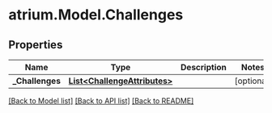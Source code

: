 # atrium.Model.Challenges
## Properties

Name | Type | Description | Notes
------------ | ------------- | ------------- | -------------
**_Challenges** | [**List&lt;ChallengeAttributes&gt;**](ChallengeAttributes.md) |  | [optional] 

[[Back to Model list]](../README.md#documentation-for-models) [[Back to API list]](../README.md#documentation-for-api-endpoints) [[Back to README]](../README.md)


